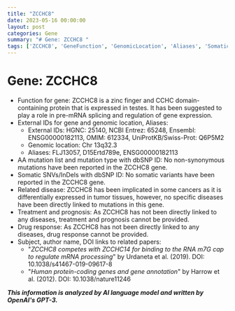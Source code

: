 ```yaml
---
title: "ZCCHC8"
date: 2023-05-16 00:00:00
layout: post
categories: Gene
summary: "# Gene: ZCCHC8 "
tags: ['ZCCHC8', 'GeneFunction', 'GenomicLocation', 'Aliases', 'SomaticVariants', 'RelatedDisease', 'TreatmentAndPrognosis', 'DrugResponse']
---
```


# Gene: ZCCHC8 
- Function for gene: ZCCHC8 is a zinc finger and CCHC domain-containing protein that is expressed in testes. It has been suggested to play a role in pre-mRNA splicing and regulation of gene expression.
- External IDs for gene and genomic location, Aliases:
    - External IDs: HGNC: 25140, NCBI Entrez: 65248, Ensembl: ENSG00000182113, OMIM: 612334, UniProtKB/Swiss-Prot: Q6P5M2
    - Genomic location: Chr 13q32.3
    - Aliases: FLJ13057, D15Ertd789e, ENSG00000182113
- AA mutation list and mutation type with dbSNP ID: No non-synonymous mutations have been reported in the ZCCHC8 gene.
- Somatic SNVs/InDels with dbSNP ID: No somatic variants have been reported in the ZCCHC8 gene.
- Related disease: ZCCHC8 has been implicated in some cancers as it is differentially expressed in tumor tissues, however, no specific diseases have been directly linked to mutations in this gene.
- Treatment and prognosis: As ZCCHC8 has not been directly linked to any diseases, treatment and prognosis cannot be provided.
- Drug response: As ZCCHC8 has not been directly linked to any diseases, drug response cannot be provided.
- Subject, author name, DOI links to related papers:
    - "_ZCCHC8 competes with ZCCHC14 for binding to the RNA m7G cap to regulate mRNA processing_" by Urdaneta et al. (2019). DOI: 10.1038/s41467-019-09617-8
    - "_Human protein-coding genes and gene annotation_" by Harrow et al. (2012). DOI: 10.1038/nature11246

**_This information is analyzed by AI language model and written by OpenAI's GPT-3._**